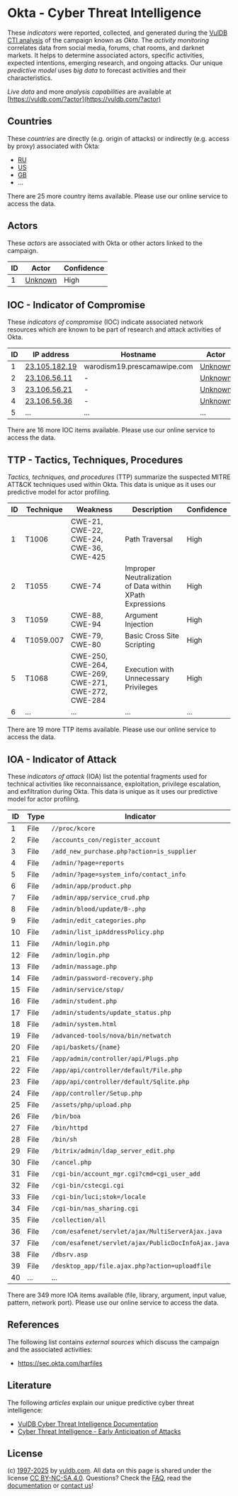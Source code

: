 # Okta - Cyber Threat Intelligence

These _indicators_ were reported, collected, and generated during the [VulDB CTI analysis](https://vuldb.com/?kb.cti) of the campaign known as _Okta_. The _activity monitoring_ correlates data from social media, forums, chat rooms, and darknet markets. It helps to determine associated actors, specific activities, expected intentions, emerging research, and ongoing attacks. Our unique _predictive model_ uses _big data_ to forecast activities and their characteristics.

_Live data_ and more _analysis capabilities_ are available at [https://vuldb.com/?actor](https://vuldb.com/?actor)

## Countries

These _countries_ are directly (e.g. origin of attacks) or indirectly (e.g. access by proxy) associated with Okta:

* [RU](https://vuldb.com/?country.ru)
* [US](https://vuldb.com/?country.us)
* [GB](https://vuldb.com/?country.gb)
* ...

There are 25 more country items available. Please use our online service to access the data.

## Actors

These _actors_ are associated with Okta or other actors linked to the campaign.

ID | Actor | Confidence
-- | ----- | ----------
1 | [Unknown](https://vuldb.com/?actor.unknown) | High

## IOC - Indicator of Compromise

These _indicators of compromise_ (IOC) indicate associated network resources which are known to be part of research and attack activities of Okta.

ID | IP address | Hostname | Actor | Confidence
-- | ---------- | -------- | ----- | ----------
1 | [23.105.182.19](https://vuldb.com/?ip.23.105.182.19) | warodism19.prescamawipe.com | [Unknown](https://vuldb.com/?actor.unknown) | High
2 | [23.106.56.11](https://vuldb.com/?ip.23.106.56.11) | - | [Unknown](https://vuldb.com/?actor.unknown) | High
3 | [23.106.56.21](https://vuldb.com/?ip.23.106.56.21) | - | [Unknown](https://vuldb.com/?actor.unknown) | High
4 | [23.106.56.36](https://vuldb.com/?ip.23.106.56.36) | - | [Unknown](https://vuldb.com/?actor.unknown) | High
5 | ... | ... | ... | ...

There are 16 more IOC items available. Please use our online service to access the data.

## TTP - Tactics, Techniques, Procedures

_Tactics, techniques, and procedures_ (TTP) summarize the suspected MITRE ATT&CK techniques used within Okta. This data is unique as it uses our predictive model for actor profiling.

ID | Technique | Weakness | Description | Confidence
-- | --------- | -------- | ----------- | ----------
1 | T1006 | CWE-21, CWE-22, CWE-24, CWE-36, CWE-425 | Path Traversal | High
2 | T1055 | CWE-74 | Improper Neutralization of Data within XPath Expressions | High
3 | T1059 | CWE-88, CWE-94 | Argument Injection | High
4 | T1059.007 | CWE-79, CWE-80 | Basic Cross Site Scripting | High
5 | T1068 | CWE-250, CWE-264, CWE-269, CWE-271, CWE-272, CWE-284 | Execution with Unnecessary Privileges | High
6 | ... | ... | ... | ...

There are 19 more TTP items available. Please use our online service to access the data.

## IOA - Indicator of Attack

These _indicators of attack_ (IOA) list the potential fragments used for technical activities like reconnaissance, exploitation, privilege escalation, and exfiltration during Okta. This data is unique as it uses our predictive model for actor profiling.

ID | Type | Indicator | Confidence
-- | ---- | --------- | ----------
1 | File | `//proc/kcore` | Medium
2 | File | `/accounts_con/register_account` | High
3 | File | `/add_new_purchase.php?action=is_supplier` | High
4 | File | `/admin/?page=reports` | High
5 | File | `/admin/?page=system_info/contact_info` | High
6 | File | `/admin/app/product.php` | High
7 | File | `/admin/app/service_crud.php` | High
8 | File | `/admin/blood/update/B-.php` | High
9 | File | `/admin/edit_categories.php` | High
10 | File | `/admin/list_ipAddressPolicy.php` | High
11 | File | `/Admin/login.php` | High
12 | File | `/admin/login.php` | High
13 | File | `/admin/massage.php` | High
14 | File | `/admin/password-recovery.php` | High
15 | File | `/admin/service/stop/` | High
16 | File | `/admin/student.php` | High
17 | File | `/admin/students/update_status.php` | High
18 | File | `/admin/system.html` | High
19 | File | `/advanced-tools/nova/bin/netwatch` | High
20 | File | `/api/baskets/{name}` | High
21 | File | `/app/admin/controller/api/Plugs.php` | High
22 | File | `/app/api/controller/default/File.php` | High
23 | File | `/app/api/controller/default/Sqlite.php` | High
24 | File | `/app/controller/Setup.php` | High
25 | File | `/assets/php/upload.php` | High
26 | File | `/bin/boa` | Medium
27 | File | `/bin/httpd` | Medium
28 | File | `/bin/sh` | Low
29 | File | `/bitrix/admin/ldap_server_edit.php` | High
30 | File | `/cancel.php` | Medium
31 | File | `/cgi-bin/account_mgr.cgi?cmd=cgi_user_add` | High
32 | File | `/cgi-bin/cstecgi.cgi` | High
33 | File | `/cgi-bin/luci;stok=/locale` | High
34 | File | `/cgi-bin/nas_sharing.cgi` | High
35 | File | `/collection/all` | High
36 | File | `/com/esafenet/servlet/ajax/MultiServerAjax.java` | High
37 | File | `/com/esafenet/servlet/ajax/PublicDocInfoAjax.java` | High
38 | File | `/dbsrv.asp` | Medium
39 | File | `/desktop_app/file.ajax.php?action=uploadfile` | High
40 | ... | ... | ...

There are 349 more IOA items available (file, library, argument, input value, pattern, network port). Please use our online service to access the data.

## References

The following list contains _external sources_ which discuss the campaign and the associated activities:

* https://sec.okta.com/harfiles

## Literature

The following _articles_ explain our unique predictive cyber threat intelligence:

* [VulDB Cyber Threat Intelligence Documentation](https://vuldb.com/?kb.cti)
* [Cyber Threat Intelligence - Early Anticipation of Attacks](https://www.scip.ch/en/?labs.20201022)

## License

(c) [1997-2025](https://vuldb.com/?kb.changelog) by [vuldb.com](https://vuldb.com/?kb.about). All data on this page is shared under the license [CC BY-NC-SA 4.0](https://creativecommons.org/licenses/by-nc-sa/4.0/). Questions? Check the [FAQ](https://vuldb.com/?kb.faq), read the [documentation](https://vuldb.com/?kb) or [contact us](https://vuldb.com/?contact)!

